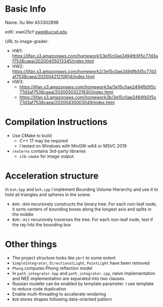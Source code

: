 # Basic Info
Name: Xu Wei A53302898

edX: xwei25cf xwei@ucsd.edu

URL to image-grader:
- HW1: https://lifan.s3.amazonaws.com/homework1/3e15c0ae2494fb5f5c77d3af7538caea/20200405013345/index.html
- HW2: https://lifan.s3.amazonaws.com/homework2/3e15c0ae2494fb5f5c77d3af7538caea/20200421210614/index.html
- HW3:
    - https://lifan.s3.amazonaws.com/homework3a/3e15c0ae2494fb5f5c77d3af7538caea/20200503221630/index.html
    - https://lifan.s3.amazonaws.com/homework3b/3e15c0ae2494fb5f5c77d3af7538caea/20200430003049/index.html

# Compilation Instructions
- Use CMake to build
    - C++ 17 may be required
    - I tested on Windows with MinGW-w64 or MSVC 2019
- `/externs` contains 3rd-party libraries
    - `stb-cmake` for image output

# Acceleration structure
In `bvh.hpp` and `bvh.cpp` I implement Bounding Volume Hierarchy and use it to hold all triangles and spheres in the scene.
- `BVH::BVH` recursively constructs the binary tree. For each non-leaf node, it sorts centers of bounding boxes along the longest axis and splits in the middle
- `BVH::Hit` recursively traverses the tree. For each non-leaf node, test if the ray hits the bounding box

# Other things
- The project structure looks like `pbrt` to some extent
- `SimpleIntegrator`, `DirectionalLight`, `PointLight` have been removed
- `Phong` computes Phong reflection model
- In `path_integrator.hpp` and `path_integrator.cpp`, naive implementation and NEE implementation are separated into two classes.
- Russian roulette can be enabled by template parameter. I use template to reduce code duplication
- Enable multi-threading to accelerate rendering
- `BVH` stores shapes following data-oriented pattern
